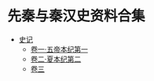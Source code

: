 # 先秦与秦汉史资料合集

* [史记](shi-ji/shi-ji.md#shi-ji)
  * [卷一·五帝本纪第一](shi-ji/juan-yi.md)
  * [卷二·夏本纪第二](shi-ji/juan-er-xia-ben-ji-di-er.md)
  * [卷三](shi-ji/juan-san.md)

